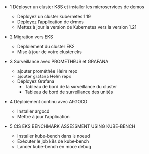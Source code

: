### 
- 1 Déployer un cluster K8S et installer les microservices de demos
    * Déployez un cluster kubernetes 1.19
    * Déployez l’application de démos
    * Mettez à jour la version de Kubernetes vers la version 1.21
- 2 Migration vers EKS
    * Déploiement du cluster EKS
    * Mise à jour de votre cluster eks

- 3 Surveillance avec PROMETHEUS et GRAFANA
    * ajouter prométhée Helm repo 
    * ajouter grafana Helm repo
    * Déployez Grafana
      * Tableau de bord de la surveillance du cluster
      * Tableau de bord de surveillance des unités
        
- 4 Déploiement continu avec ARGOCD
    * Installer argocd
    * Mettre à jour l’application

- 5 CIS EKS BENCHMARK ASSESSMENT USING KUBE-BENCH
    * Installer kube-bench dans le noeud
    * Exécuter le job k8s de kube-bench
    * Lancer kube-bench en mode debug
